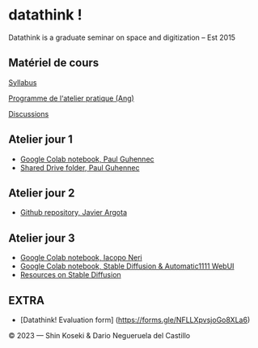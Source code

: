 # datathink !

Datathink is a graduate seminar on space and digitization – Est 2015

## Matériel de cours

[Syllabus](https://github.com/CUPUM/datathink/blob/main/koseki-syllabus-ame6201.md)

[Programme de l‘atelier pratique (Ang)](https://github.com/CUPUM/datathink/blob/c8d556b8167467b902b01f8f3fee8df558288bcf/negueruela_del_castillo-description-city_as_collection.md)

[Discussions](https://github.com/CUPUM/datathink/discussions)

## Atelier jour 1

* [Google Colab notebook, Paul Guhennec](https://colab.research.google.com/drive/1um_bjfm0xb_X4ZEuoRKpdmD3UhEmNREQ?usp=share_link)
* [Shared Drive folder, Paul Guhennec](https://drive.google.com/drive/u/3/folders/1otoOMpGWax6QLkWjsOA8iL10vfzBIfk9)

## Atelier jour 2

* [Github repository, Javier Argota](https://github.com/Reivajar/datathink_2023)

## Atelier jour 3

* [Google Colab notebook, Iacopo Neri](https://colab.research.google.com/drive/1TvT7PQkhgK69Srry5NWeGmG3P-uQIU0f?usp=share_link)
* [Google Colab notebook, Stable Diffusion & Automatic1111 WebUI](https://colab.research.google.com/github/TheLastBen/fast-stable-diffusion/blob/main/fast_stable_diffusion_AUTOMATIC1111.ipynb#scrollTo=PjzwxTkPSPHf)
* [Resources on Stable Diffusion](https://drive.google.com/file/d/1EBmYEsikYkAeIsTdIX29iKzP7z6zC2oy/view?usp=sharing)


## EXTRA
* [Datathink! Evaluation form] (https://forms.gle/NFLLXpvsjoGo8XLa6)

© 2023 — Shin Koseki & Dario Negueruela del Castillo

